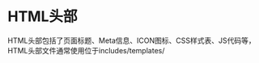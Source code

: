 # HTML头部

HTML头部包括了页面标题、Meta信息、ICON图标、CSS样式表、JS代码等，HTML头部文件通常使用位于includes/templates/<template>/common/html_header.php或includes/templates/template_default/common/html_header.php文件。

HTML头部初始化的顺序如下：

1. 首先加载Meta内容控制文件includes/modules/meta_tags.php，此文件控制如何定义不同页面的标题和Meta常量。

2. 显示Title、Meta内容（包括keywords和description）

3. 根据后台设置确定是否屏蔽搜索引擎收录

    ```php
    <?php if (defined('ROBOTS_PAGES_TO_SKIP') && in_array($current_page_base,explode(",",constant('ROBOTS_PAGES_TO_SKIP'))) || $current_page_base=='down_for_maintenance' || $robotsNoIndex === true) { ?>
    <meta name="robots" content="noindex, nofollow" />
    <?php } ?>
    ```

    ROBOTS_PAGES_TO_SKIP常量在meta_tags.php里定义，它控制了哪些页面需要加入上述的屏蔽搜索引擎收录的代码。

4. 显示收藏及显示用ICON图标

    图标地址由常量FAVICON定义，同样在meta_tags.php里控制。

5. 显示标准地址

    是否显示标准地址是由初始脚本init_canonical.php控制的。

6. 加载CSS样式表文件

    在zencart中CSS样式表是有区分的，是否加载CSS样式表取决于样式表的文件名。

    CSS样式表文件通常放置在 `includes/templates/<template>/css/` 或 `includes/templates/template_default/css/` 目录下。

    | 文件名格式 | 说明 | 示例 |
    |---|---|---|
    | style***.css | 全局模板 | stylesheet.css |
    | `<language>_stylesheet.css` | 语言相关 | en_stylesheet.css |
    | `<page>.css` | 访问页面相关 | shoppingcart.css |
    | `<language>_<page>.css` | 语言和页面相关 | en_account.css |
    | `c_<cPath>.css` | 分类路径相关 | c_123.css |
    | `<language>_c_<cPath>.css` | 语言和分类路径 | en_c_123.css |
    | `m_<manufacture_id>.css` | 供应商相关 | m_88.css |
    | `<language>_m_<manufacture_id>.css` | 语言和供应商 | en_m_88.css |
    | `p_<product_id>.css` | 产品相关 | p_100.css |
    | `<language>_p_<product_id>.css` | 语言和产品相关 | en_p_100.css |

7. 用于打印的CSS样式

    当打印页面时，使用的CSS样式，要求文件名格式为print***.css。

8. 加载全局JS代码文件

    全局JS代码放置在includes/templates/<template>/jscript/或includes/templates/template_default/jscript/目录下，全局JS代码会在所有页面加载。文件名格式为：jscript_***.js

9. 加载页面JS代码

    页面JS代码仅针对当前页面使用，放置在includes/modules/<page>/jscript/目录下，文件名格式为：jscript_***.js

10. 加载全局JS的PHP文件

    此文件用于在PHP程序中合成JS代码，通常用于动态JS代码的实现，文件放置位置的与全局JS代码文件相同，文件名格式为jscript_***.php。

11. 加载页面JS的PHP文件

    用于针对某个页面的动态JS代码，与页面JS代码文件放置在同一目录下，文件名格式为jscript_***.php。
